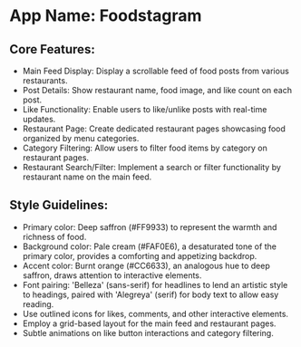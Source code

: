 # **App Name**: Foodstagram

## Core Features:

- Main Feed Display: Display a scrollable feed of food posts from various restaurants.
- Post Details: Show restaurant name, food image, and like count on each post.
- Like Functionality: Enable users to like/unlike posts with real-time updates.
- Restaurant Page: Create dedicated restaurant pages showcasing food organized by menu categories.
- Category Filtering: Allow users to filter food items by category on restaurant pages.
- Restaurant Search/Filter: Implement a search or filter functionality by restaurant name on the main feed.

## Style Guidelines:

- Primary color: Deep saffron (#FF9933) to represent the warmth and richness of food.
- Background color: Pale cream (#FAF0E6), a desaturated tone of the primary color, provides a comforting and appetizing backdrop.
- Accent color: Burnt orange (#CC6633), an analogous hue to deep saffron, draws attention to interactive elements.
- Font pairing: 'Belleza' (sans-serif) for headlines to lend an artistic style to headings, paired with 'Alegreya' (serif) for body text to allow easy reading.
- Use outlined icons for likes, comments, and other interactive elements.
- Employ a grid-based layout for the main feed and restaurant pages.
- Subtle animations on like button interactions and category filtering.
